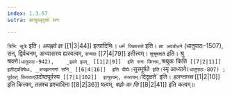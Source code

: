 ```yaml
---
index: 1.3.57
sutra: ज्ञाश्रुस्मृदृशां सनः

---
```

   `त्रिभिः सूत्रेः` इति। _अपह्नवे ज्ञः_ [[1|3|44]]  इत्यादिभिः। `धर्मं जिज्ञासते` इति। `ज्ञा अवबोधने` (धातुपाठः-1507), सन्, द्विर्वचनम्, अभ्यासस्य ह्यस्वत्वम्, `सन्यतः`  [[7|4|79]]  इतीत्त्वम्। `शुश्रूषशते` इति। श्रु श्रवणे` (धातुपाठः-942),	 _इको झल्_ [[1|2|9]]  इति सनः कित्तम्, `श्रयुकः किति`  [[7|2|11]]  इतीट्प्रतिषेधः, _अज्झनगमां सनि_ [[6|4|16]]  इति दीर्घः। `सुस्मूर्षते` इति।`स्मृ आध्याने` (धातुपाठः-807) ; पूर्ववत् कित्त्वात् `उदोष्ठपूर्वस्य`  [[7|1|102]]  इत्युत्त्वम्, रपरत्वम्। `दिदृक्षते` इति। _हलन्ताच्च_ [[1|2|10]]  इति कित्त्वम्, ततश्च व्रश्चादिना  [[8|2|36]]  षत्वम्, _षढोः कः सि_ [[8|2|41]]  इति कत्वम्॥